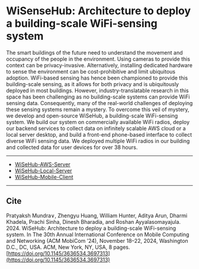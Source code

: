 # WiSenseHub: Architecture to deploy a building-scale WiFi-sensing system

The smart buildings of the future need to understand the movement and occupancy of the people in the environment. Using cameras to provide this context can be privacy-invasive. 
Alternatively, installing dedicated hardware to sense the environment can be cost-prohibitive and limit ubiquitous adoption. 
WiFi-based sensing has hence been championed to provide this building-scale sensing, as it allows for both privacy and is ubiquitously deployed in most buildings. 
However, industry-translatable research in this space has been challenging as no building-scale systems can provide WiFi sensing data. 
Consequently, many of the real-world challenges of deploying these sensing systems remain a mystery. 
To overcome this veil of mystery, we develop and open-source WiSeHub, a building-scale WiFi-sensing system. 
We build our system on commercially available WiFi radios, deploy our backend services to collect data on infinitely scalable AWS cloud or a local server desktop, and build a front-end phone-based interface to collect diverse WiFi sensing data. 
We deployed multiple WiFi radios in our building and collected data for user devices for over 38 hours.

----

- [WiSeHub-AWS-Server](https://github.com/ucsdwcsng/WiSense-AWS-Server)
- [WiSeHub-Local-Server](https://github.com/WS-UB/WiSense-Local-Server)
- [WiSeHub-Mobile-Client](https://github.com/WS-UB/WiSense-Mobile-Client)

----

## Cite

Pratyaksh Mundra∨, Zhengyu Huang, William Hunter, Aditya Arun, Dharmi Khadela, Prachi Sinha, Dinesh Bharadia, and Roshan Ayyalasomayajula. 2024. 
WiSeHub: Architecture to deploy a building-scale WiFi-sensing system. 
In The 30th Annual International Conference on Mobile Computing and Networking (ACM MobiCom ’24), November 18–22, 2024, Washington D.C., DC, USA.
ACM, New York, NY, USA, 8 pages. [https://doi.org/10.1145/3636534.3697313](https://doi.org/10.1145/3636534.3697313)
